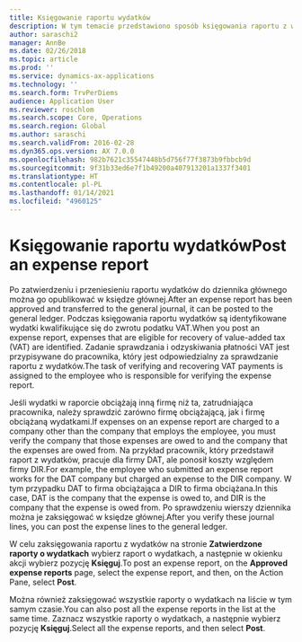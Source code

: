 ```yaml
---
title: Księgowanie raportu wydatków
description: W tym temacie przedstawiono sposób księgowania raportu z wydatków w księdze głównej.
author: saraschi2
manager: AnnBe
ms.date: 02/26/2018
ms.topic: article
ms.prod: ''
ms.service: dynamics-ax-applications
ms.technology: ''
ms.search.form: TrvPerDiems
audience: Application User
ms.reviewer: roschlom
ms.search.scope: Core, Operations
ms.search.region: Global
ms.author: saraschi
ms.search.validFrom: 2016-02-28
ms.dyn365.ops.version: AX 7.0.0
ms.openlocfilehash: 982b7621c35547448b5d756f77f3873b9fbbcb9d
ms.sourcegitcommit: 9f31b33ed6e7f1b49200a407913201a1337f3401
ms.translationtype: HT
ms.contentlocale: pl-PL
ms.lasthandoff: 01/14/2021
ms.locfileid: "4960125"
---
```

# <a name="post-an-expense-report"></a><span data-ttu-id="ab12f-103">Księgowanie raportu wydatków</span><span class="sxs-lookup"><span data-stu-id="ab12f-103">Post an expense report</span></span>

<span data-ttu-id="ab12f-104">Po zatwierdzeniu i przeniesieniu raportu wydatków do dziennika głównego można go opublikować w księdze głównej.</span><span class="sxs-lookup"><span data-stu-id="ab12f-104">After an expense report has been approved and transferred to the general journal, it can be posted to the general ledger.</span></span> <span data-ttu-id="ab12f-105">Podczas księgowania raportu wydatków są identyfikowane wydatki kwalifikujące się do zwrotu podatku VAT.</span><span class="sxs-lookup"><span data-stu-id="ab12f-105">When you post an expense report, expenses that are eligible for recovery of value-added tax (VAT) are identified.</span></span> <span data-ttu-id="ab12f-106">Zadanie sprawdzania i odzyskiwania płatności VAT jest przypisywane do pracownika, który jest odpowiedzialny za sprawdzanie raportu z wydatków.</span><span class="sxs-lookup"><span data-stu-id="ab12f-106">The task of verifying and recovering VAT payments is assigned to the employee who is responsible for verifying the expense report.</span></span>

<span data-ttu-id="ab12f-107">Jeśli wydatki w raporcie obciążają inną firmę niż ta, zatrudniająca pracownika, należy sprawdzić zarówno firmę obciążającą, jak i firmę obciążaną wydatkami.</span><span class="sxs-lookup"><span data-stu-id="ab12f-107">If expenses on an expense report are charged to a company other than the company that employs the employee, you must verify the company that those expenses are owed to and the company that the expenses are owed from.</span></span> <span data-ttu-id="ab12f-108">Na przykład pracownik, który przedstawił raport z wydatków, pracuje dla firmy DAT, ale ponosił koszty względem firmy DIR.</span><span class="sxs-lookup"><span data-stu-id="ab12f-108">For example, the employee who submitted an expense report works for the DAT company but charged an expense to the DIR company.</span></span> <span data-ttu-id="ab12f-109">W tym przypadku DAT to firma obciążająca a DIR to firma obciążana.</span><span class="sxs-lookup"><span data-stu-id="ab12f-109">In this case, DAT is the company that the expense is owed to, and DIR is the company that the expense is owed from.</span></span> <span data-ttu-id="ab12f-110">Po sprawdzeniu wierszy dziennika można je zaksięgować w księdze głównej.</span><span class="sxs-lookup"><span data-stu-id="ab12f-110">After you verify these journal lines, you can post the expense lines to the general ledger.</span></span>

<span data-ttu-id="ab12f-111">W celu zaksięgowania raportu z wydatków na stronie **Zatwierdzone raporty o wydatkach** wybierz raport o wydatkach, a następnie w okienku akcji wybierz pozycję **Księguj**.</span><span class="sxs-lookup"><span data-stu-id="ab12f-111">To post an expense report, on the **Approved expense reports** page, select the expense report, and then, on the Action Pane, select **Post**.</span></span>

<span data-ttu-id="ab12f-112">Można również zaksięgować wszystkie raporty o wydatkach na liście w tym samym czasie.</span><span class="sxs-lookup"><span data-stu-id="ab12f-112">You can also post all the expense reports in the list at the same time.</span></span> <span data-ttu-id="ab12f-113">Zaznacz wszystkie raporty o wydatkach, a następnie wybierz pozycję **Księguj**.</span><span class="sxs-lookup"><span data-stu-id="ab12f-113">Select all the expense reports, and then select **Post**.</span></span>
